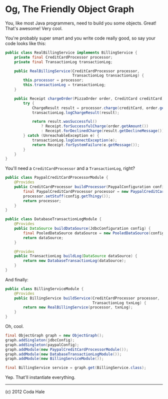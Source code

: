 # Og, The Friendly Object Graph

You, like most Java programmers, need to build you some objects. Great! That's awesome! Very cool.

You're probably super smart and you write code really good, so say your code looks like this:

```java
public class RealBillingService implements BillingService {
    private final CreditCardProcessor processor;
    private final TransactionLog transactionLog;

    public RealBillingService(CreditCardProcessor processor,
                              TransactionLog transactionLog) {
        this.processor = processor;
        this.transactionLog = transactionLog;
    }

    public Receipt chargeOrder(PizzaOrder order, CreditCard creditCard) {
        try {
            ChargeResult result = processor.charge(creditCard, order.getAmount());
            transactionLog.logChargeResult(result);

            return result.wasSuccessful()
                ? Receipt.forSuccessfulCharge(order.getAmount())
                : Receipt.forDeclinedCharge(result.getDeclineMessage());
        } catch (UnreachableException e) {
            transactionLog.logConnectException(e);
            return Receipt.forSystemFailure(e.getMessage());
        }
    }
}
```

You'll need a ``CreditCardProcessor`` and a ``TransactionLog``, right?

```java
public class PaypalCreditCardProcessorModule {
    @Provides
    public CreditCardProcessor buildProcessor(PaypalConfiguration config) {
        final PaypalCreditCardProcessor processor = new PaypalCreditCardProcessor();
        processor.setStuff(config.getThingy());
        return processor;
    }
}
```

```java
public class DatabaseTransactionLogModule {
    @Provides
    public DataSource buildDataSource(JdbcConfiguration config) {
        final PooledDataSource dataSource = new PooledDataSource(config.getUri());
        return dataSource;
    }

    @Provides
    public TransactionLog buildLog(DataSource dataSource) {
        return new DatabaseTransactionLog(dataSource);
    }
}
```

And finally:

```java
public class BillingServiceModule {
    @Provides
    public BillingService buildService(CreditCardProcessor processor,
                                       TransactionLog txnLog) {
        return new RealBillingService(processor, txnLog);
    }
}
```

Oh, cool.

```java
final ObjectGraph graph = new ObjectGraph();
graph.addSingleton(jdbcConfig);
graph.addSingleton(paypalConfig);
graph.addModule(new PaypalCreditCardProcessorModule());
graph.addModule(new DatabaseTransactionLogModule());
graph.addModule(new BillingServiceModule());

final BillingService service = graph.get(BillingService.class);
```

Yep. That'll instantiate everything.

----------------------------------------------------------------------------------------------------

(c) 2012 Coda Hale
